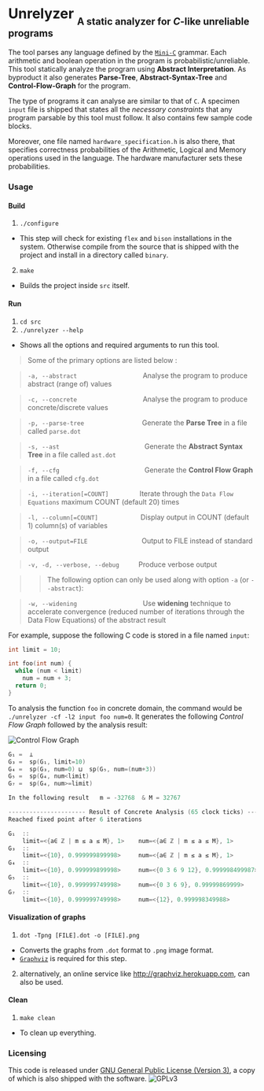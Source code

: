 # Unrelyzer <sub><sub>A static analyzer for *C*-like unreliable programs</sub></sub>
The tool parses any language defined by the [`Mini-C`](http://jamesvanboxtel.com/projects/minic-compiler/minic.pdf#page=2 "Mini-C grammar rules") grammar. Each arithmetic and boolean operation in the program is probabilistic/unreliable. This tool statically analyze the program using **Abstract Interpretation**. As byproduct it also generates **Parse-Tree**, **Abstract-Syntax-Tree** and **Control-Flow-Graph** for the program.

The type of programs it can analyse are similar to that of `C`. A specimen `input` file is shipped that states all the *necessary constraints* that any program parsable by this tool must follow. It also contains few sample code blocks.

Moreover, one file named `hardware_specification.h` is also there, that specifies correctness probabilities of the Arithmetic, Logical and Memory operations used in the language. The hardware manufacturer sets these probabilities.

### Usage
#### Build
1. `./configure`
  * This step will check for existing `flex` and `bison` installations in the system. Otherwise compile from the source that is shipped with the project and install in a directory called `binary`.
2. `make`
  * Builds the project inside `src` itself.

#### Run
1.  `cd src`
2. `./unrelyzer --help`
  * Shows all the options and required arguments to run this tool.

> Some of the primary options are listed below :

> `-a, --abstract` &nbsp;&nbsp;&nbsp;&nbsp;&nbsp;&nbsp;&nbsp;&nbsp;&nbsp;&nbsp;&nbsp;&nbsp;&nbsp;&nbsp;&nbsp;&nbsp;&nbsp;&nbsp;&nbsp;&nbsp;&nbsp;&nbsp;&nbsp;&nbsp;&nbsp;&nbsp;&nbsp;&nbsp;&nbsp;&nbsp;&nbsp;&nbsp; Analyse the program to produce abstract (range of) values

> `-c, --concrete` &nbsp;&nbsp;&nbsp;&nbsp;&nbsp;&nbsp;&nbsp;&nbsp;&nbsp;&nbsp;&nbsp;&nbsp;&nbsp;&nbsp;&nbsp;&nbsp;&nbsp;&nbsp;&nbsp;&nbsp;&nbsp;&nbsp;&nbsp;&nbsp;&nbsp;&nbsp;&nbsp;&nbsp;&nbsp;&nbsp;&nbsp;&nbsp; Analyse the program to produce concrete/discrete values

> `-p, --parse-tree` &nbsp;&nbsp;&nbsp;&nbsp;&nbsp;&nbsp;&nbsp;&nbsp;&nbsp;&nbsp;&nbsp;&nbsp;&nbsp;&nbsp;&nbsp;&nbsp;&nbsp;&nbsp;&nbsp;&nbsp;&nbsp;&nbsp;&nbsp;&nbsp;&nbsp;&nbsp;&nbsp;&nbsp; Generate the **Parse Tree** in a file called `parse.dot`

> `-s, --ast` &nbsp;&nbsp;&nbsp;&nbsp;&nbsp;&nbsp;&nbsp;&nbsp;&nbsp;&nbsp;&nbsp;&nbsp;&nbsp;&nbsp;&nbsp;&nbsp;&nbsp;&nbsp;&nbsp;&nbsp;&nbsp;&nbsp;&nbsp;&nbsp;&nbsp;&nbsp;&nbsp;&nbsp;&nbsp;&nbsp;&nbsp;&nbsp;&nbsp;&nbsp;&nbsp;&nbsp;&nbsp;&nbsp;&nbsp;&nbsp;&nbsp;&nbsp; Generate the **Abstract Syntax Tree** in a file called `ast.dot`

> `-f, --cfg` &nbsp;&nbsp;&nbsp;&nbsp;&nbsp;&nbsp;&nbsp;&nbsp;&nbsp;&nbsp;&nbsp;&nbsp;&nbsp;&nbsp;&nbsp;&nbsp;&nbsp;&nbsp;&nbsp;&nbsp;&nbsp;&nbsp;&nbsp;&nbsp;&nbsp;&nbsp;&nbsp;&nbsp;&nbsp;&nbsp;&nbsp;&nbsp;&nbsp;&nbsp;&nbsp;&nbsp;&nbsp;&nbsp;&nbsp;&nbsp;&nbsp;&nbsp; Generate the **Control Flow Graph** in a file called `cfg.dot`

> `-i, --iteration[=COUNT]` &nbsp;&nbsp;&nbsp;&nbsp;&nbsp;&nbsp;&nbsp;&nbsp;&nbsp;&nbsp;&nbsp;&nbsp;&nbsp;&nbsp; Iterate through the `Data Flow Equations` maximum COUNT (default 20) times

> `-l, --column[=COUNT]` &nbsp;&nbsp;&nbsp;&nbsp;&nbsp;&nbsp;&nbsp;&nbsp;&nbsp;&nbsp;&nbsp;&nbsp;&nbsp;&nbsp;&nbsp;&nbsp;&nbsp;&nbsp;&nbsp;&nbsp; Display output in COUNT (default 1) column(s) of variables

> `-o, --output=FILE` &nbsp;&nbsp;&nbsp;&nbsp;&nbsp;&nbsp;&nbsp;&nbsp;&nbsp;&nbsp;&nbsp;&nbsp;&nbsp;&nbsp;&nbsp;&nbsp;&nbsp;&nbsp;&nbsp;&nbsp;&nbsp;&nbsp;&nbsp;&nbsp;&nbsp;&nbsp; Output to FILE instead of standard output

> `-v, -d, --verbose, --debug` &nbsp;&nbsp;&nbsp;&nbsp;&nbsp;&nbsp;&nbsp;&nbsp; Produce verbose output

> > The following option can only be used along with option `-a` (or `--abstract`):

> `-w, --widening` &nbsp;&nbsp;&nbsp;&nbsp;&nbsp;&nbsp;&nbsp;&nbsp;&nbsp;&nbsp;&nbsp;&nbsp;&nbsp;&nbsp;&nbsp;&nbsp;&nbsp;&nbsp;&nbsp;&nbsp;&nbsp;&nbsp;&nbsp;&nbsp;&nbsp;&nbsp;&nbsp;&nbsp;&nbsp;&nbsp;&nbsp;&nbsp; Use **widening** technique to accelerate convergence (reduced number of iterations through the Data Flow Equations) of the abstract result

For example, suppose the following C code is stored in a file named `input`:
```c
int limit = 10;

int foo(int num) {
  while (num < limit)
    num = num + 3;
  return 0;
}
```
To analysis the function `foo` in concrete domain, the command would be `./unrelyzer -cf -l2 input foo num=0`. It generates the following *Control Flow Graph* followed by the analysis result:

![Control Flow Graph](http://i.imgur.com/X4E8hzD.png)

```c
G₁ =  ⊥
G₃ =  sp(G₁, limit=10)
G₄ =  sp(G₃, num=0) ⊔  sp(G₅, num=(num+3))
G₅ =  sp(G₄, num<limit)
G₇ =  sp(G₄, num>=limit)

In the following result   m = -32768  & M = 32767

---------------------- Result of Concrete Analysis (65 clock ticks) ----------------------
Reached fixed point after 6 iterations

G₁  ::
    limit=<{a∈ ℤ | m ≤ a ≤ M}, 1>    num=<{a∈ ℤ | m ≤ a ≤ M}, 1>
G₃  ::
    limit=<{10}, 0.999999899998>     num=<{a∈ ℤ | m ≤ a ≤ M}, 1>
G₄  ::
    limit=<{10}, 0.999999899998>     num=<{0 3 6 9 12}, 0.999998499987>
G₅  ::
    limit=<{10}, 0.999999749998>     num=<{0 3 6 9}, 0.99999869999>
G₇  ::
    limit=<{10}, 0.999999749998>     num=<{12}, 0.999998349988>
```

#### Visualization of graphs
1. `dot -Tpng [FILE].dot -o [FILE].png`
  * Converts the graphs from `.dot` format to `.png` image format.
  * [`Graphviz`](http://www.graphviz.org "Graph Visualization Software") is required for this step.
2. alternatively, an online service like http://graphviz.herokuapp.com, can also be used.

#### Clean
1. `make clean`
  * To clean up everything.
 
### Licensing
This code is released under  [GNU General Public License (Version 3)](http://www.gnu.org/licenses/gpl-3.0.en.html "GPLv3"), a copy of which is also shipped with the software. ![GPLv3][gpl3]

[gpl3]: http://www.gnu.org/graphics/gplv3-127x51.png  "GPLv3 Logo"
